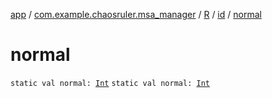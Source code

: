 [app](../../../index.md) / [com.example.chaosruler.msa_manager](../../index.md) / [R](../index.md) / [id](index.md) / [normal](.)

# normal

`static val normal: `[`Int`](https://kotlinlang.org/api/latest/jvm/stdlib/kotlin/-int/index.html)
`static val normal: `[`Int`](https://kotlinlang.org/api/latest/jvm/stdlib/kotlin/-int/index.html)